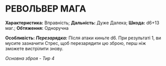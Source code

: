 ﻿# РЕВОЛЬВЕР МАГА

**Характеристика:** Вправність; **Дальність:** Дуже Далека; **Шкода:** d6+13 маг.; **Обтяження:** Одноручна

**Особливість:** ***Перезарядка:*** Після атаки киньте d6. При результаті 1, ви мусите зазначити Стрес, щоб перезарядити цю зброю, перш ніж зможете вистрілити знову.

*Основна зброя - Тир 4*